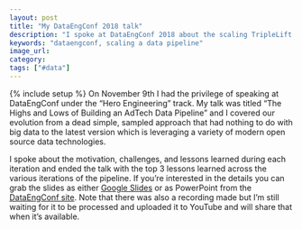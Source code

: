 ```yaml
---
layout: post
title: "My DataEngConf 2018 talk"
description: "I spoke at DataEngConf 2018 about the scaling TripleLift's data pipeline and wanted to share the slides and lessons learned."
keywords: "dataengconf, scaling a data pipeline"
image_url:
category:
tags: ["#data"]
---
```

{% include setup %}
On November 9th I had the privilege of speaking at DataEngConf under the “Hero Engineering” track. My talk was titled “The Highs and Lows of Building an AdTech Data Pipeline” and I covered our evolution from a dead simple, sampled approach that had nothing to do with big data to the latest version which is leveraging a variety of modern open source data technologies.

I spoke about the motivation, challenges, and lessons learned during each iteration and ended the talk with the top 3 lessons learned across the various iterations of the pipeline. If you’re interested in the details you can grab the slides as either [Google Slides](https://docs.google.com/presentation/d/1XmOPgsbxoah2Pulw3eRvzjClOM5A5Dq-B2MWfot0guo/edit#slide=id.p) or as PowerPoint from the [DataEngConf site](https://www.dataengconf.com/speaker/the-highs-and-lows-of-building-an-adtech-data-pipeline
). Note that there was also a recording made but I’m still waiting for it to be processed and uploaded it to YouTube and will share that when it’s available.
